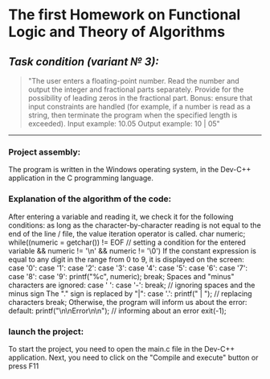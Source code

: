 # The first Homework on Functional Logic and Theory of Algorithms
## *Task condition (variant № 3):*
> "The user enters a floating-point number. 
> Read the number and output the integer and fractional parts separately.
> Provide for the possibility of leading zeros in the fractional part.
> Bonus: ensure that input constraints
> are handled (for example, if a number is read as a string, then terminate the program when the specified length is exceeded).
> Input example: 10.05
> Output example: 10 | 05"
---

### Project assembly:
The program is written in the Windows operating system, in the Dev-C++ application in the C programming language.

### Explanation of the algorithm of the code:
After entering a variable and reading it, we check it for the following conditions:
as long as the character-by-character reading is not equal to the end of the line / file, the value iteration operator is called.
	char numeric;
        while((numeric = getchar()) != EOF // setting a condition for the entered variable
             && numeric != '\n' 
             && numeric != '\0')
If the constant expression is equal to any digit in the range from 0 to 9, it is displayed on the screen:
case '0':
        case '1':
        case '2':
        case '3':
        case '4':
        case '5':
        case '6':
        case '7':
        case '8':
        case '9':
            printf("%c", numeric);
            break;
Spaces and "minus" characters are ignored:
        case ' ':
        case '-':
            break; // ignoring spaces and the minus sign
The "." sign is replaced by "|":
        case '.':
            printf(" | "); // replacing characters
            break; 
Otherwise, the program will inform us about the error:
       default:
            printf("\n\nError\n\n"); // informing about an error
            exit(-1);

### launch the project: 
To start the project, you need to open the main.c file in the Dev-C++ application. 
Next, you need to click on the "Compile and execute" button or press F11

